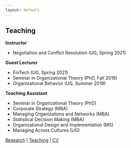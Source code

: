 ```yaml
---
layout: default
---
```


## Teaching

**Instructor**

* Negotiation and Conflict Resolution (UG, Spring 2021)

**Guest Lecturer**
* FinTech (UG, Spring 2021)
* Seminar in Organizational Theory (PhD, Fall 2019)
* Organizational Behavior (UG, Summer 2019)

**Teaching Assistant**

* Seminar in Organizational Theory (PhD)
* Corporate Strategy (MBA)
* Managing Organizations and Networks (MBA)
* Statistical Decision Making (MBA)
* Organizational Design and Implementation (MS)
* Managing Across Cultures (UG)

[Research](./research.html) | [Teaching](./teaching.html) | [CV](./CV.html)  
